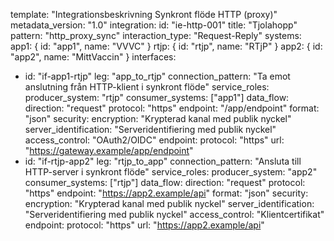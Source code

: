 template: "Integrationsbeskrivning Synkront flöde HTTP (proxy)"
metadata_version: "1.0"
integration:
  id: "ie-http-001"
  title: "Tjolahopp"
  pattern: "http_proxy_sync"
  interaction_type: "Request-Reply"
systems:
  app1: { id: "app1", name: "VVVC" }
  rtjp: { id: "rtjp", name: "RTjP" }
  app2: { id: "app2", name: "MittVaccin" }
interfaces:
  - id: "if-app1-rtjp"
    leg: "app_to_rtjp"
    connection_pattern: "Ta emot anslutning från HTTP-klient i synkront flöde"
    service_roles:
      producer_system: "rtjp"
      consumer_systems: ["app1"]
    data_flow:
      direction: "request"
      protocol: "https"
      endpoint: "/app/endpoint"
      format: "json"
    security:
      encryption: "Krypterad kanal med publik nyckel"
      server_identification: "Serveridentifiering med publik nyckel"
      access_control: "OAuth2/OIDC"
    endpoint:
      protocol: "https"
      url: "https://gateway.example/app/endpoint"
  - id: "if-rtjp-app2"
    leg: "rtjp_to_app"
    connection_pattern: "Ansluta till HTTP-server i synkront flöde"
    service_roles:
      producer_system: "app2"
      consumer_systems: ["rtjp"]
    data_flow:
      direction: "request"
      protocol: "https"
      endpoint: "https://app2.example/api"
      format: "json"
    security:
      encryption: "Krypterad kanal med publik nyckel"
      server_identification: "Serveridentifiering med publik nyckel"
      access_control: "Klientcertifikat"
    endpoint:
      protocol: "https"
      url: "https://app2.example/api"
